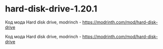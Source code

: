 # hard-disk-drive-1.20.1
Код мода Hard disk drive, modrinch - https://modrinth.com/mod/hard-disk-drive

Код мода Hard disk drive, modrinch - https://modrinth.com/mod/hard-disk-drive
